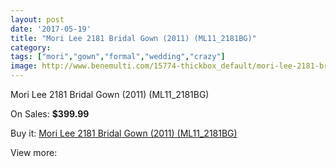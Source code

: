 ```yaml
---
layout: post
date: '2017-05-19'
title: "Mori Lee 2181 Bridal Gown (2011) (ML11_2181BG)"
category: 
tags: ["mori","gown","formal","wedding","crazy"]
image: http://www.benemulti.com/15774-thickbox_default/mori-lee-2181-bridal-gown-2011-ml112181bg.jpg
---
```

Mori Lee 2181 Bridal Gown (2011) (ML11_2181BG)

On Sales: **$399.99**
<a href="https://www.benemulti.com/en/6015-mori-lee-2181-bridal-gown-2011-ml112181bg.html"><amp-img layout="responsive" width="600" height="600" src="//www.benemulti.com/15774-thickbox_default/mori-lee-2181-bridal-gown-2011-ml112181bg.jpg" alt="Mori Lee 2181 Bridal Gown (2011) (ML11_2181BG) 0" /></a>
<a href="https://www.benemulti.com/en/6015-mori-lee-2181-bridal-gown-2011-ml112181bg.html"><amp-img layout="responsive" width="600" height="600" src="//www.benemulti.com/15776-thickbox_default/mori-lee-2181-bridal-gown-2011-ml112181bg.jpg" alt="Mori Lee 2181 Bridal Gown (2011) (ML11_2181BG) 1" /></a>
<a href="https://www.benemulti.com/en/6015-mori-lee-2181-bridal-gown-2011-ml112181bg.html"><amp-img layout="responsive" width="600" height="600" src="//www.benemulti.com/15775-thickbox_default/mori-lee-2181-bridal-gown-2011-ml112181bg.jpg" alt="Mori Lee 2181 Bridal Gown (2011) (ML11_2181BG) 2" /></a>

Buy it: [Mori Lee 2181 Bridal Gown (2011) (ML11_2181BG)](https://www.benemulti.com/en/6015-mori-lee-2181-bridal-gown-2011-ml112181bg.html "Mori Lee 2181 Bridal Gown (2011) (ML11_2181BG)")

View more: [](https://www.benemulti.com/en/- "")